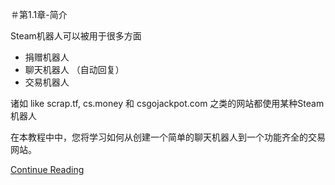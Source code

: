 ＃第1.1章-简介

Steam机器人可以被用于很多方面
 - 捐赠机器人
 - 聊天机器人 （自动回复）
 - 交易机器人 
 
诸如 like scrap.tf, cs.money 和 csgojackpot.com 之类的网站都使用某种Steam机器人


在本教程中中，您将学习如何从创建一个简单的聊天机器人到一个功能齐全的交易网站。

[Continue Reading](../Chapter%201.2%20-%20Prerequisites)
